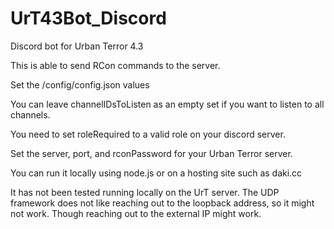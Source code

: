 # UrT43Bot_Discord
Discord bot for Urban Terror 4.3

This is able to send RCon commands to the server.

Set the /config/config.json values

You can leave channelIDsToListen as an empty set if you want to listen to all channels.

You need to set roleRequired to a valid role on your discord server.

Set the server, port, and rconPassword for your Urban Terror server.

You can run it locally using node.js or on a hosting site such as daki.cc

It has not been tested running locally on the UrT server.  The UDP framework does not like reaching out to the loopback address, so it might not work.  Though reaching out to the external IP might work.
